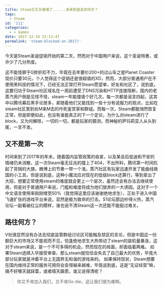 ```yaml
---
title: Steam又又又被墙了......未来到底走向何方？
tags:
  - Steam
id: '111'
categories:
  - - Games
date: 2017-12-24 23:13:47
permalink: 'steam-blocked-on-2017/'
---
```


今天是Steam圣诞促销开始的第二天，然而对于中国用户来说，这个圣诞特惠，或许少了几分热度。
<!-- more -->
这不能怪罪于G胖折扣不力，毕竟在去年要价200+的过山车之星Planet Coaster现价只要30元，个人觉得这个促销还是很超值的XD，然而，大部分普通用户在不使用黑科技的情况下，已经无法正常打开Steam愿望单，好友和社区了，说到底，这要归功于Steam社区域名在一周前遭受了DNS污染和HTTP连接阻断，国内的老蒸汽用户倒是见怪不怪，steam一年能撞墙个好几次，每一次都是谣言四起，这其中以腾讯幕后黑手论居多，紧随着他们又能找到一些十分有说服力的观点，比如在steam社区里到处M来M去的作死鉴赏家和群组。而每一次，Steam都能悄然恢复正常，但是即便如此，也没有谁能真正的下一个定论，为什么对steam进行了block，又为何解除，一切的一切，都是玩家的臆测，而神秘的萨玛莉亚人从头到尾，一言不发。

## 又不是第一次

时间来到了2017年的年末，随着国内监管政策的收紧，以及某会后低迷和不安的情绪仍未消散，这一次Steam毫无征兆的撞上了404，不出所料，腾讯第一时间抗起了背锅的大旗，微博上的节奏一带一个准。蒸汽社区有玩家迅速开发了能曲线救国的小工具，但是说到底，这种小魔法应对现在的低级block还算行，等到拿出了大招，想要正常使用steam的难度就会更上一个层次，虽然还会有办法去继续使用，但是对于普通用户来说，门槛和难度将成为他们放弃的一大诱因。这对于一个中文语言使用率刚刚增至50%（我觉得这里应该谢谢绝地求生），正处于进入中国飞速扩张的游戏平台来说，显然是极为致命的打击。S1论坛那边吵得火热，蒸汽论坛一副看破红尘的模样，谁也说不清Steam这一次还能不能挺过难关。

## 路往何方？

V社很显然没有办法去彻底监管群组讨论区可能触及禁区的言论，但是中国这一份额巨大的市场又不能视而不见，恰逢绝地求生大热带动了steam的装机量暴涨，这对于steam来说，是一个不可多得的机会。然而现在的局面，却面临着两难。 如果Steam选择入华接受审查，那么steam就恰恰会失去了自己最大的优势，毕竟大部分玩家就是冲着平台上无国界无和谐的游戏来的。 如果保持现状，Steam想要在国内维持正常的服务可用将会变得越来越难，毕竟说到底，这是“无证经营”嘛，搞不好哪天就踩雷，或者晴天霹雳，谁又说得清呢？

> 你又不肯加入我们，又不肯Go die，这让我们很为难啊。